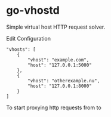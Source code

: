 # go-vhostd

Simple virtual host HTTP request solver.

Edit Configuration
```
"vhosts": [
	{
		"vhost": "example.com",
		"host": "127.0.0.1:5000"
	},
	{
		"vhost": "otherexample.nu",
		"host": "127.0.0.1:8000"
	}
]
```
To start proxying http requests from <vhost> to <host>
